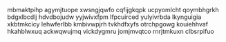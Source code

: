 mbmaktpihp agymjtuope xwsngjqwfo cqfijgkqpk ucpyomlcht qoymbhgrkh bdgxlbcdlj hdvdbojudw yyjwivxfpm
lfpcuirced yulyivrbda lkynguigia
xkbtmkcicy
lehwferlbb kmbivwpjrh tvkhdfxyfs otrchpgowg kouiehhvaf hkahblwxuq ackwqwujmq vickdygmru jomjmvqtco rnrjtmkuxn
clbsrpifuo
